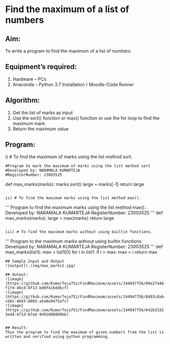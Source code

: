 # Find the maximum of a list of numbers
## Aim:
To write a program to find the maximum of a list of numbers.
## Equipment’s required:
1.	Hardware – PCs
2.	Anaconda – Python 3.7 Installation / Moodle-Code Runner
## Algorithm:
1.	Get the list of marks as input
2.	Use the sort() function or max() function or use the for loop to find the maximum mark.
3.	Return the maximum value
## Program:

i)	# To find the maximum of marks using the list method sort.
```
#Program to mark the maximum of marks using the list method sort
#Developed by: NARAMALA KUMARTEJA
#RegisterNumber: 23003525
```
def max_marks(marks):
    marks.sort()
    large = marks[-1]
    return large
    
```

ii)	# To find the maximum marks using the list method max().
```
''' 
Program to find the maximum marks using the list method max().
Developed by: NARAMALA KUMARTEJA
RegisterNumber: 23003525
'''
def max_marks(marks):
    large = max(marks)
    return large



```

iii) # To find the maximum marks without using builtin functions.
```
''' 
Program to the maximum marks without using builtin functions.
Developed by: NARAMALA KUMARTEJA
RegisterNumber: 23003525
'''
def max_marks(list1):
    max = list1[0]
    for i in list1:
        if i > max:
            max = i
    return max


```
## Sample Input and Output
![output](./img/max_marks1.jpg) 

## Output:
![image](https://github.com/KumarTeja751/FindMaximum/assets/144947756/09e27446-f1fd-46cd-8f13-bd0f416ddbcf)
![image](https://github.com/KumarTeja751/FindMaximum/assets/144947756/8d83c8ab-cb81-4643-8802-a5a8a9475afc)
![image](https://github.com/KumarTeja751/FindMaximum/assets/144947756/642b3192-3e44-471d-87a4-9d91080809bb)


## Result:
Thus the program to find the maximum of given numbers from the list is written and verified using python programming.
